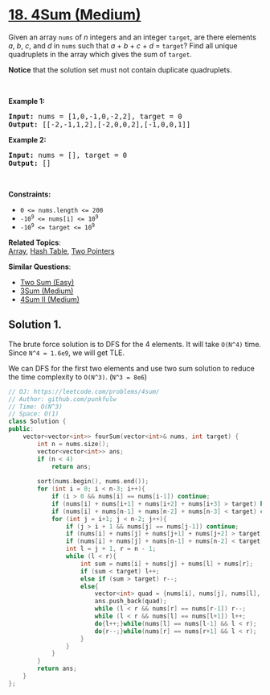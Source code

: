 # [18. 4Sum (Medium)](https://leetcode.com/problems/4sum/)

<p>Given an array <code>nums</code> of <em>n</em> integers and an integer <code>target</code>, are there elements <em>a</em>, <em>b</em>, <em>c</em>, and <em>d</em> in <code>nums</code> such that <em>a</em> + <em>b</em> + <em>c</em> + <em>d</em> = <code>target</code>? Find all unique quadruplets in the array which gives the sum of <code>target</code>.</p>

<p><strong>Notice</strong>&nbsp;that&nbsp;the solution set must not contain duplicate quadruplets.</p>

<p>&nbsp;</p>
<p><strong>Example 1:</strong></p>
<pre><strong>Input:</strong> nums = [1,0,-1,0,-2,2], target = 0
<strong>Output:</strong> [[-2,-1,1,2],[-2,0,0,2],[-1,0,0,1]]
</pre><p><strong>Example 2:</strong></p>
<pre><strong>Input:</strong> nums = [], target = 0
<strong>Output:</strong> []
</pre>
<p>&nbsp;</p>
<p><strong>Constraints:</strong></p>

<ul>
	<li><code>0 &lt;= nums.length &lt;= 200</code></li>
	<li><code>-10<sup>9</sup> &lt;= nums[i] &lt;= 10<sup>9</sup></code></li>
	<li><code>-10<sup>9</sup> &lt;= target &lt;= 10<sup>9</sup></code></li>
</ul>


**Related Topics**:  
[Array](https://leetcode.com/tag/array/), [Hash Table](https://leetcode.com/tag/hash-table/), [Two Pointers](https://leetcode.com/tag/two-pointers/)

**Similar Questions**:
* [Two Sum (Easy)](https://leetcode.com/problems/two-sum/)
* [3Sum (Medium)](https://leetcode.com/problems/3sum/)
* [4Sum II (Medium)](https://leetcode.com/problems/4sum-ii/)

## Solution 1.

The brute force solution is to DFS for the 4 elements. It will take `O(N^4)` time. Since `N^4 = 1.6e9`, we will get TLE.

We can DFS for the first two elements and use two sum solution to reduce the time complexity to `O(N^3)`. (`N^3 = 8e6`)

```cpp
// OJ: https://leetcode.com/problems/4sum/
// Author: github.com/punkfulw
// Time: O(N^3)
// Space: O(1)
class Solution {
public:
    vector<vector<int>> fourSum(vector<int>& nums, int target) {
        int n = nums.size();
        vector<vector<int>> ans;
        if (n < 4)
            return ans;
        
        sort(nums.begin(), nums.end());
        for (int i = 0; i < n-3; i++){
            if (i > 0 && nums[i] == nums[i-1]) continue;
            if (nums[i] + nums[i+1] + nums[i+2] + nums[i+3] > target) break;
            if (nums[i] + nums[n-1] + nums[n-2] + nums[n-3] < target) continue;
            for (int j = i+1; j < n-2; j++){
                if (j > i + 1 && nums[j] == nums[j-1]) continue;
                if (nums[i] + nums[j] + nums[j+1] + nums[j+2] > target) break;
                if (nums[i] + nums[j] + nums[n-1] + nums[n-2] < target) continue;
                int l = j + 1, r = n - 1;
                while (l < r){
                    int sum = nums[i] + nums[j] + nums[l] + nums[r];
                    if (sum < target) l++;
                    else if (sum > target) r--;
                    else{
                        vector<int> quad = {nums[i], nums[j], nums[l], nums[r]};
                        ans.push_back(quad);
                        while (l < r && nums[r] == nums[r-1]) r--;
                        while (l < r && nums[l] == nums[l+1]) l++;
                        do{l++;}while(nums[l] == nums[l-1] && l < r);
                        do{r--;}while(nums[r] == nums[r+1] && l < r);
                    }
                }
            }
        }
        return ans;
    }
};
```
